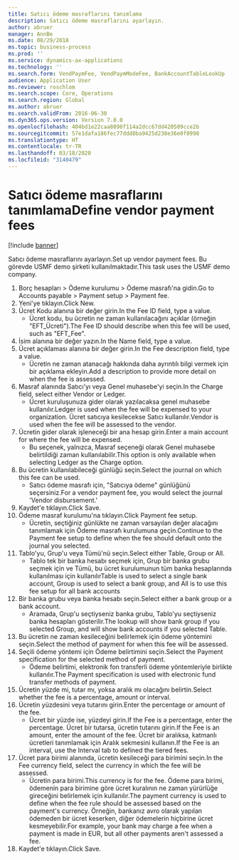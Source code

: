 ```yaml
---
title: Satıcı ödeme masraflarını tanımlama
description: Satıcı ödeme masraflarını ayarlayın.
author: abruer
manager: AnnBe
ms.date: 08/29/2018
ms.topic: business-process
ms.prod: ''
ms.service: dynamics-ax-applications
ms.technology: ''
ms.search.form: VendPaymFee, VendPaymModeFee, BankAccountTableLookUp
audience: Application User
ms.reviewer: roschlom
ms.search.scope: Core, Operations
ms.search.region: Global
ms.author: abruer
ms.search.validFrom: 2016-06-30
ms.dyn365.ops.version: Version 7.0.0
ms.openlocfilehash: 404bd1e22caa8098f114a2dcc67dd420509cce2b
ms.sourcegitcommit: 57e1dafa186fec77ddd8ba9425d238e36e0f0998
ms.translationtype: HT
ms.contentlocale: tr-TR
ms.lasthandoff: 03/18/2020
ms.locfileid: "3140479"
---
```

# <a name="define-vendor-payment-fees"></a><span data-ttu-id="a3aeb-103">Satıcı ödeme masraflarını tanımlama</span><span class="sxs-lookup"><span data-stu-id="a3aeb-103">Define vendor payment fees</span></span>

[!include [banner](../../includes/banner.md)]

<span data-ttu-id="a3aeb-104">Satıcı ödeme masraflarını ayarlayın.</span><span class="sxs-lookup"><span data-stu-id="a3aeb-104">Set up vendor payment fees.</span></span> <span data-ttu-id="a3aeb-105">Bu görevde USMF demo şirketi kullanılmaktadır.</span><span class="sxs-lookup"><span data-stu-id="a3aeb-105">This task uses the USMF demo company.</span></span>

1. <span data-ttu-id="a3aeb-106">Borç hesapları > Ödeme kurulumu > Ödeme masrafı'na gidin.</span><span class="sxs-lookup"><span data-stu-id="a3aeb-106">Go to Accounts payable > Payment setup > Payment fee.</span></span>
2. <span data-ttu-id="a3aeb-107">Yeni'ye tıklayın.</span><span class="sxs-lookup"><span data-stu-id="a3aeb-107">Click New.</span></span>
3. <span data-ttu-id="a3aeb-108">Ücret Kodu alanına bir değer girin.</span><span class="sxs-lookup"><span data-stu-id="a3aeb-108">In the Fee ID field, type a value.</span></span>
    * <span data-ttu-id="a3aeb-109">Ücret kodu, bu ücretin ne zaman kullanılacağını açıklar (örneğin "EFT_Ücreti").</span><span class="sxs-lookup"><span data-stu-id="a3aeb-109">The Fee ID should describe when this fee will be used, such as "EFT_Fee".</span></span>  
4. <span data-ttu-id="a3aeb-110">İsim alanına bir değer yazın.</span><span class="sxs-lookup"><span data-stu-id="a3aeb-110">In the Name field, type a value.</span></span>
5. <span data-ttu-id="a3aeb-111">Ücret açıklaması alanına bir değer girin.</span><span class="sxs-lookup"><span data-stu-id="a3aeb-111">In the Fee description field, type a value.</span></span>
    * <span data-ttu-id="a3aeb-112">Ücretin ne zaman atanacağı hakkında daha ayrıntılı bilgi vermek için bir açıklama ekleyin.</span><span class="sxs-lookup"><span data-stu-id="a3aeb-112">Add a description to provide more detail on when the fee is assessed.</span></span>  
6. <span data-ttu-id="a3aeb-113">Masraf alanında Satıcı'yı veya Genel muhasebe'yi seçin.</span><span class="sxs-lookup"><span data-stu-id="a3aeb-113">In the Charge field, select either Vendor or Ledger.</span></span>
    * <span data-ttu-id="a3aeb-114">Ücret kuruluşunuza gider olarak yazılacaksa genel muhasebe kullanılır.</span><span class="sxs-lookup"><span data-stu-id="a3aeb-114">Ledger is used when the fee will be expensed to your organization.</span></span>  <span data-ttu-id="a3aeb-115">Ücret satıcıya kesilecekse Satıcı kullanılır.</span><span class="sxs-lookup"><span data-stu-id="a3aeb-115">Vendor is used when the fee will be assessed to the vendor.</span></span>  
7. <span data-ttu-id="a3aeb-116">Ücretin gider olarak işleneceği bir ana hesap girin.</span><span class="sxs-lookup"><span data-stu-id="a3aeb-116">Enter a main account for where the fee will be expensed.</span></span>
    * <span data-ttu-id="a3aeb-117">Bu seçenek, yalnızca, Masraf seçeneği olarak Genel muhasebe belirtildiği zaman kullanılabilir.</span><span class="sxs-lookup"><span data-stu-id="a3aeb-117">This option is only available when selecting Ledger as the Charge option.</span></span>  
8. <span data-ttu-id="a3aeb-118">Bu ücretin kullanılabileceği günlüğü seçin.</span><span class="sxs-lookup"><span data-stu-id="a3aeb-118">Select the journal on which this fee can be used.</span></span> 
    * <span data-ttu-id="a3aeb-119">Satıcı ödeme masrafı için, "Satıcıya ödeme" günlüğünü seçersiniz.</span><span class="sxs-lookup"><span data-stu-id="a3aeb-119">For a vendor payment fee, you would select the journal 'Vendor disbursement.'</span></span>  
9. <span data-ttu-id="a3aeb-120">Kaydet'e tıklayın.</span><span class="sxs-lookup"><span data-stu-id="a3aeb-120">Click Save.</span></span>
10. <span data-ttu-id="a3aeb-121">Ödeme masraf kurulumu'na tıklayın.</span><span class="sxs-lookup"><span data-stu-id="a3aeb-121">Click Payment fee setup.</span></span>
    * <span data-ttu-id="a3aeb-122">Ücretin, seçtiğiniz günlükte ne zaman varsayılan değer alacağını tanımlamak için Ödeme masrafı kurulumuna geçin.</span><span class="sxs-lookup"><span data-stu-id="a3aeb-122">Continue to the Payment fee setup to define when the fee should default onto the journal you selected.</span></span>  
11. <span data-ttu-id="a3aeb-123">Tablo'yu, Grup'u veya Tümü'nü seçin.</span><span class="sxs-lookup"><span data-stu-id="a3aeb-123">Select either Table, Group or All.</span></span>
    * <span data-ttu-id="a3aeb-124">Tablo tek bir banka hesabı seçmek için, Grup bir banka grubu seçmek için ve Tümü, bu ücret kurulumunun tüm banka hesaplarında kullanılması için kullanılır</span><span class="sxs-lookup"><span data-stu-id="a3aeb-124">Table is used to select a single bank account, Group is used to select a bank group, and All is to use this fee setup for all bank accounts</span></span>  
12. <span data-ttu-id="a3aeb-125">Bir banka grubu veya banka hesabı seçin.</span><span class="sxs-lookup"><span data-stu-id="a3aeb-125">Select either a bank group or a bank account.</span></span>
    * <span data-ttu-id="a3aeb-126">Aramada, Grup'u seçtiyseniz banka grubu, Tablo'yu seçtiyseniz banka hesapları gösterilir.</span><span class="sxs-lookup"><span data-stu-id="a3aeb-126">The lookup will show bank group if you selected Group, and will show bank accounts if you selected Table.</span></span>  
13. <span data-ttu-id="a3aeb-127">Bu ücretin ne zaman kesileceğini belirlemek için ödeme yöntemini seçin.</span><span class="sxs-lookup"><span data-stu-id="a3aeb-127">Select the method of payment for when this fee will be assessed.</span></span>
14. <span data-ttu-id="a3aeb-128">Seçili ödeme yöntemi için Ödeme belirtimini seçin.</span><span class="sxs-lookup"><span data-stu-id="a3aeb-128">Select the Payment specification for the selected method of payment.</span></span>
    * <span data-ttu-id="a3aeb-129">Ödeme belirtimi, elektronik fon transferli ödeme yöntemleriyle birlikte kullanılır.</span><span class="sxs-lookup"><span data-stu-id="a3aeb-129">The Payment specification is used with electronic fund transfer methods of payment.</span></span>  
15. <span data-ttu-id="a3aeb-130">Ücretin yüzde mi, tutar mı, yoksa aralık mı olacağını belirtin.</span><span class="sxs-lookup"><span data-stu-id="a3aeb-130">Select whether the fee is a percentage, amount or interval.</span></span>
16. <span data-ttu-id="a3aeb-131">Ücretin yüzdesini veya tutarını girin.</span><span class="sxs-lookup"><span data-stu-id="a3aeb-131">Enter the percentage or amount of the fee.</span></span>
    * <span data-ttu-id="a3aeb-132">Ücret bir yüzde ise, yüzdeyi girin.</span><span class="sxs-lookup"><span data-stu-id="a3aeb-132">If the Fee is a percentage, enter the percentage.</span></span> <span data-ttu-id="a3aeb-133">Ücret bir tutarsa, ücretin tutarını girin.</span><span class="sxs-lookup"><span data-stu-id="a3aeb-133">If the Fee is an amount, enter the amount of the fee.</span></span> <span data-ttu-id="a3aeb-134">Ücret bir aralıksa, katmanlı ücretleri tanımlamak için Aralık sekmesini kullanın.</span><span class="sxs-lookup"><span data-stu-id="a3aeb-134">If the Fee is an interval, use the Interval tab to defined the tiered fees.</span></span>  
17. <span data-ttu-id="a3aeb-135">Ücret para birimi alanında, ücretin kesileceği para birimini seçin.</span><span class="sxs-lookup"><span data-stu-id="a3aeb-135">In the Fee currency field, select the currency in which the fee will be assessed.</span></span>
    * <span data-ttu-id="a3aeb-136">Ücretin para birimi.</span><span class="sxs-lookup"><span data-stu-id="a3aeb-136">This currency is for the fee.</span></span> <span data-ttu-id="a3aeb-137">Ödeme para birimi, ödemenin para birimine göre ücret kuralının ne zaman yürürlüğe gireceğini belirlemek için kullanılır.</span><span class="sxs-lookup"><span data-stu-id="a3aeb-137">The payment currency is used to define when the fee rule should be assessed based on the payment's currency.</span></span> <span data-ttu-id="a3aeb-138">Örneğin, bankanız avro olarak yapılan ödemeden bir ücret keserken, diğer ödemelerin hiçbirine ücret kesmeyebilir.</span><span class="sxs-lookup"><span data-stu-id="a3aeb-138">For example, your bank may charge a fee when a payment is made in EUR, but all other payments aren't assessed a fee.</span></span>  
18. <span data-ttu-id="a3aeb-139">Kaydet'e tıklayın.</span><span class="sxs-lookup"><span data-stu-id="a3aeb-139">Click Save.</span></span>

